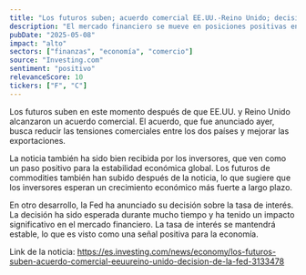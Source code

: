```yaml
---
title: "Los futuros suben; acuerdo comercial EE.UU.-Reino Unido; decisión de la Fed"
description: "El mercado financiero se mueve en posiciones positivas en respuesta a la noticia de un acuerdo comercial entre EE.UU. y Reino Unido, y la decisión de la Fed sobre la tasa de interés."
pubDate: "2025-05-08"
impact: "alto"
sectors: ["finanzas", "economía", "comercio"]
source: "Investing.com"
sentiment: "positivo"
relevanceScore: 10
tickers: ["F", "C"]
---
```


Los futuros suben en este momento después de que EE.UU. y Reino Unido alcanzaron un acuerdo comercial. El acuerdo, que fue anunciado ayer, busca reducir las tensiones comerciales entre los dos países y mejorar las exportaciones.

La noticia también ha sido bien recibida por los inversores, que ven como un paso positivo para la estabilidad económica global. Los futuros de commodities también han subido después de la noticia, lo que sugiere que los inversores esperan un crecimiento económico más fuerte a largo plazo.

En otro desarrollo, la Fed ha anunciado su decisión sobre la tasa de interés. La decisión ha sido esperada durante mucho tiempo y ha tenido un impacto significativo en el mercado financiero. La tasa de interés se mantendrá estable, lo que es visto como una señal positiva para la economía.

Link de la noticia: https://es.investing.com/news/economy/los-futuros-suben-acuerdo-comercial-eeuureino-unido-decision-de-la-fed-3133478